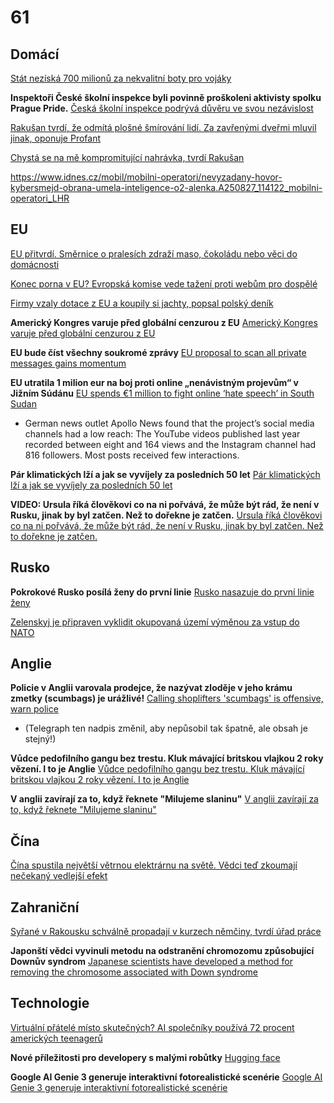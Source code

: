 # 61

## Domácí

[Stát nezíská 700 milionů za nekvalitní boty pro vojáky](https://www.novinky.cz/clanek/domaci-stat-neziska-700-milionu-za-nekvalitni-boty-pro-vojaky-40536437)

**Inspektoři České školní inspekce byli povinně proškoleni aktivisty spolku Prague Pride.** [Česká školní inspekce podrývá důvěru ve svou nezávislost](https://www.konzervativninoviny.cz/ceska-skolni-inspekce-podryva-duveru-ve-svou-nezavislost/)

[Rakušan tvrdí, že odmítá plošné šmírování lidí. Za zavřenými dveřmi mluvil jinak, oponuje Profant](https://www.novinky.cz/clanek/internet-a-pc-rakusan-tvrdi-ze-odmita-plosne-smirovani-lidi-za-zavrenymi-dvermi-mluvil-jinak-oponuje-profant-40535996)

[Chystá se na mě kompromitující nahrávka, tvrdí Rakušan](https://www.idnes.cz/volby/vit-rakusan-stan-volby-nahravka-kompromitujici-kauza-dozimetr.A250902_151200_volby_svm)

https://www.idnes.cz/mobil/mobilni-operatori/nevyzadany-hovor-kybersmejd-obrana-umela-inteligence-o2-alenka.A250827_114122_mobilni-operatori_LHR

## EU

[EU přitvrdí. Směrnice o pralesích zdraží maso, čokoládu nebo věci do domácnosti ](https://www.echo24.cz/a/HjrZE/zpravy-domov-ewu-pritvrdi-smernice-odlesnovani-podrazi-maso-cokolada-domacnost)

[Konec porna v EU? Evropská komise vede tažení proti webům pro dospělé](https://www.seznamzpravy.cz/clanek/ekonomika-byznys-trendy-analyzy-konec-porna-v-eu-evropska-komise-vede-tazeni-proti-webum-pro-dospele-283614)

[Firmy vzaly dotace z EU a koupily si jachty, popsal polský deník ](https://www.forum24.cz/firmy-vzaly-dotace-z-eu-a-koupily-si-jachty-popsal-polsky-denik)

**Americký Kongres varuje před globální cenzurou z EU** [Americký Kongres varuje před globální cenzurou z EU](https://www.echo24.cz/a/HYGnk/zpravy-svet-evropska-dsa-zavadi-globalni-cenzuru-zni-z-americkeho-kongresu)

**EU bude číst všechny soukromé zprávy** [EU proposal to scan all private messages gains momentum ](https://cointelegraph.com/news/eu-chat-control-plan-gains-support-threatens-encryption)

**EU utratila 1 milion eur na boj proti online „nenávistným projevům“ v Jižním Súdánu** [EU spends €1 million to fight online ‘hate speech’ in South Sudan ](https://brusselssignal.eu/2025/08/eu-spends-e1-million-to-fight-online-hate-speech-in-south-sudan/)
  -  German news outlet Apollo News found that the project’s social media channels had a low reach: The YouTube videos published last year recorded between eight and 164 views and the Instagram channel had 816 followers. Most posts received few interactions.

**Pár klimatických lží a jak se vyvíjely za posledních 50 let** [Pár klimatických lží a jak se vyvíjely za posledních 50 let](https://chatgpt.com/share/689491de-41e4-800e-8040-f58260df7420)

**VIDEO: Ursula říká člověkovi co na ni pořvává, že může být rád, že není v Rusku, jinak by byl zatčen. Než to dořekne je zatčen.** [Ursula říká člověkovi co na ni pořvává, že může být rád, že není v Rusku, jinak by byl zatčen. Než to dořekne je zatčen.](https://x.com/TEAPARTYcz/status/1953504226362978691)

## Rusko

**Pokrokové Rusko posílá ženy do první linie** [Rusko nasazuje do první linie ženy](https://www.novinky.cz/clanek/valka-na-ukrajine-rusko-nasazuje-do-prvni-linie-zeny-40532857)

[Zelenskyj je připraven vyklidit okupovaná území výměnou za vstup do NATO](https://www.novinky.cz/clanek/valka-na-ukrajine-zelenskyj-je-pripraven-vyklidit-okupovana-uzemi-vymenou-za-vstup-do-nato-40533851)

## Anglie 

**Policie v Anglii varovala prodejce, že nazývat zloděje v jeho krámu zmetky (scumbags) je urážlivé!** [Calling shoplifters 'scumbags' is offensive, warn police](https://www.yahoo.com/news/articles/calling-shoplifters-scumbags-offensive-warn-135511636.html?guccounter=1&guce_referrer=aHR0cHM6Ly93d3cuZ29vZ2xlLmNvbS8&guce_referrer_sig=AQAAAF6e3VkTl9ENAkBIeYqbkk4BmM4TsX2gnAHsg-eoKkTye7zx8WNj30Wny8Ra2MKSAkkdsqswpMpZAeJLYVQwdJlUm-c_QiSJdfSSRn584YlqNT5Wzml8WhG1CTeosOO5ObJE0vnc1Z_MIAyHoYWAxy1Utv9tn4UwveOVQiAlRSiZ)
  -  (Telegraph ten nadpis změnil, aby nepůsobil tak špatně, ale obsah je stejný!)

**Vůdce pedofilního gangu bez trestu. Kluk mávající britskou vlajkou 2 roky vězení. I to je Anglie** [Vůdce pedofilního gangu bez trestu. Kluk mávající britskou vlajkou 2 roky vězení. I to je Anglie](https://x.com/PraviceKonzerva/status/1957800827315220612)

**V anglii zavírají za to, když řeknete "Milujeme slaninu"** [V anglii zavírají za to, když řeknete "Milujeme slaninu"](https://x.com/nogulagsagain/status/1957699733117358119)

## Čína

[Čína spustila největší větrnou elektrárnu na světě. Vědci teď zkoumají nečekaný vedlejší efekt](https://vtm.zive.cz/clanky/cina-spustila-nejvetsi-vetrnou-elektrarnu-na-svete-vedci-ted-zkoumaji-necekany-vedlejsi-efekt/sc-870-a-236271/default.aspx)

## Zahraniční

[Syřané v Rakousku schválně propadají v kurzech němčiny, tvrdí úřad práce](https://www.novinky.cz/clanek/zahranicni-evropa-syrane-v-rakousku-schvalne-propadaji-v-kurzech-nemciny-tvrdi-urad-prace-40534348)

**Japonští vědci vyvinuli metodu na odstranění chromozomu způsobující Downův syndrom** [Japanese scientists have developed a method for removing the chromosome associated with Down syndrome](https://medtour.help/yaponskie-uchenye-razrabotali-metod-ustraneniya-hromosomy-svyazannoj-s-sindromom-dauna/)

## Technologie

[Virtuální přátelé místo skutečných? AI společníky používá 72 procent amerických teenagerů](https://www.novinky.cz/clanek/internet-a-pc-ai-virtualni-pratele-misto-skutecnych-ai-spolecniky-pouziva-72-procent-americkych-teenageru-40531421)

**Nové příležitosti pro developery s malými robůtky** [Hugging face](https://www.youtube.com/watch?v=xukv_Ew5t1Q)

**Google AI Genie 3 generuje interaktivní fotorealistické scenérie** [Google AI Genie 3 generuje interaktivní fotorealistické scenérie](https://www.youtube.com/watch?v=PDKhUknuQDg)
